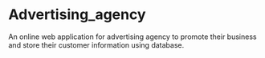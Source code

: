# Advertising_agency
An online web application for advertising agency to promote their business and store their customer information using database.
